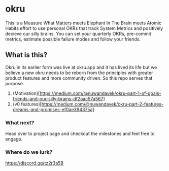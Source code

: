 # okru

This is a Measure What Matters meets Elephant In The Brain meets Atomic Habits effort to use personal OKRs that track System Metrics and positively decieve our silly brains. You can set your quarterly OKRs, pre-commit metrics, estimate possible failure modes and follow your friends.


## What is this?  
Okru in its earlier form was live at okru.app and it has lived its life but we believe a new okru needs to be reborn from the principles with greater product features and more community driven. So this repo serves that purpose.


1. (Motivation)[https://medium.com/@nuwandavek/okru-part-1-of-goals-friends-and-our-silly-brains-df2aac57a567]
2. (v0 features)[https://medium.com/@nuwandavek/okru-part-2-features-dreams-and-promises-ef0ae394375a]


### What next?

Head over to project page and checkout the milestones and feel free to engage. 


### Where do we lurk?
https://discord.gg/tz2r3a5B

